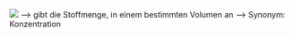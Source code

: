 ![](Pasted%20image%2020240508160135.png)
--> gibt die Stoffmenge, in einem bestimmten Volumen an 
--> Synonym: Konzentration 